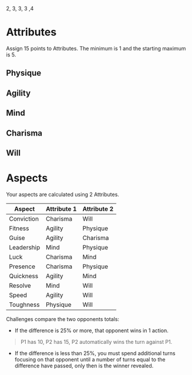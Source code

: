 2, 3, 3, 3 ,4
# Attributes

Assign 15 points to Attributes. The minimum is 1 and the starting maximum is 5.

## Physique

## Agility

## Mind

## Charisma

## Will

# Aspects

Your aspects are calculated using 2 Attributes.

| Aspect | Attribute 1 | Attribute 2 |
| --- | --- | --- |
| Conviction | Charisma | Will |
| Fitness | Agility | Physique |
| Guise | Agility | Charisma |
| Leadership | Mind | Physique |
| Luck | Charisma | Mind |
| Presence | Charisma | Physique |
| Quickness | Agility | Mind |
| Resolve | Mind | Will |
| Speed | Agility | Will |
| Toughness | Physique | Will |

Challenges compare the two opponents totals:

- If the difference is 25% or more, that opponent wins in 1 action.
> P1 has 10, P2 has 15, P2 automatically wins the turn against P1.
- If the difference is less than 25%, you must spend additional turns focusing on that opponent until a number of turns equal to the difference have passed, only then is the winner revealed.
